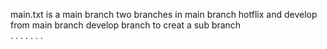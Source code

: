 main.txt is a main branch 
two branches in main branch 
hotflix and  develop from main branch
develop branch to creat a sub branch  
.
.
.
.
.
.
.
